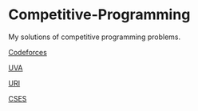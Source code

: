 # Competitive-Programming
My solutions of competitive programming problems.

[Codeforces](https://codeforces.com/)

[UVA](https://onlinejudge.org/index.php)

[URI](https://www.urionlinejudge.com.br/judge/en/login)

[CSES](https://cses.fi/problemset/list/)
